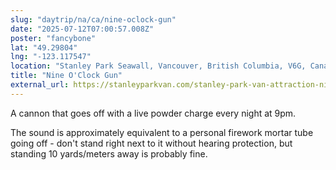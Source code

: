 ```yaml
---
slug: "daytrip/na/ca/nine-oclock-gun"
date: "2025-07-12T07:00:57.008Z"
poster: "fancybone"
lat: "49.29804"
lng: "-123.117547"
location: "Stanley Park Seawall, Vancouver, British Columbia, V6G, Canada"
title: "Nine O'Clock Gun"
external_url: https://stanleyparkvan.com/stanley-park-van-attraction-nine-oclock-gun.html
---
```

A cannon that goes off with a live powder charge every night at 9pm.

The sound is approximately equivalent to a personal firework mortar tube going off - don't stand right next to it without hearing protection, but standing 10 yards/meters away is probably fine.
